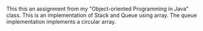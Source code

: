 This this an assignment from my "Object-oriented Programming in Java" class. 
This is an implementation of Stack and Queue using array.
The queue implementation implements a circular array.
